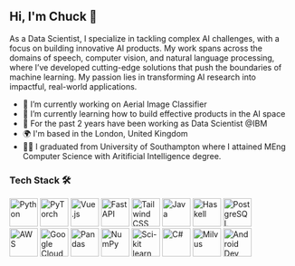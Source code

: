 ## Hi, I'm Chuck 👋

As a Data Scientist, I specialize in tackling complex AI challenges, with a focus on building innovative AI products. My work spans across the domains of speech, computer vision, and natural language processing, where I’ve developed cutting-edge solutions that push the boundaries of machine learning. My passion lies in transforming AI research into impactful, real-world applications.

- 🔭 I’m currently working on Aerial Image Classifier
- 🌱 I’m currently learning how to build effective products in the AI space
- 💼 For the past 2 years have been working as Data Scientist @IBM
- 🌍  I'm based in the London, United Kingdom
- 👨‍🎓 I graduated from University of Southampton where I attained MEng Computer Science with Aritificial Intelligence degree.


### Tech Stack 🛠️

<p align="left">
  <img src="https://user-images.githubusercontent.com/25181517/183423507-c056a6f9-1ba8-4312-a350-19bcbc5a8697.png" title="Python" width="50"/>
  <img src="https://icon.icepanel.io/Technology/svg/PyTorch.svg" title="PyTorch" width="50"/>
  <img src="https://icon.icepanel.io/Technology/svg/Vue.js.svg" title="Vue.js" width="50"/>
  <img src="https://icon.icepanel.io/Technology/svg/FastAPI.svg" title="FastAPI" width="50"/>
  <img src="https://icon.icepanel.io/Technology/svg/Tailwind-CSS.svg" title="Tailwind CSS" width="50"/>
  <img src="https://icon.icepanel.io/Technology/svg/Java.svg" title="Java" width="50"/>
  <img src="https://icon.icepanel.io/Technology/svg/Haskell.svg" title="Haskell" width="50"/>
  <img src="https://icon.icepanel.io/Technology/svg/PostgresSQL.svg" title="PostgreSQL" width="50"/><br>
  <img src="https://icon.icepanel.io/Technology/svg/AWS.svg" title="AWS" width="50"/>
  <img src="https://icon.icepanel.io/Technology/svg/Google-Cloud.svg" title="Google Cloud" width="50"/>
  <img src="https://icon.icepanel.io/Technology/svg/Pandas.svg" title="Pandas" width="50"/>
  <img src="https://icon.icepanel.io/Technology/svg/NumPy.svg" title="NumPy" width="50"/>
  <img src="https://icon.icepanel.io/Technology/svg/scikit-learn.svg" title="Sci-kit learn" width="50"/>
  <img src="https://icon.icepanel.io/Technology/svg/C%23-%28CSharp%29.svg" title="C#" width="50"/>
  <img src="https://artwork.lfaidata.foundation/projects/milvus/icon/color/milvus-icon-color.png" title="Milvus" width="50"/>
  <img src="https://icon.icepanel.io/Technology/svg/Android-Studio.svg" title="Android Dev" width="50"/>

</p>

